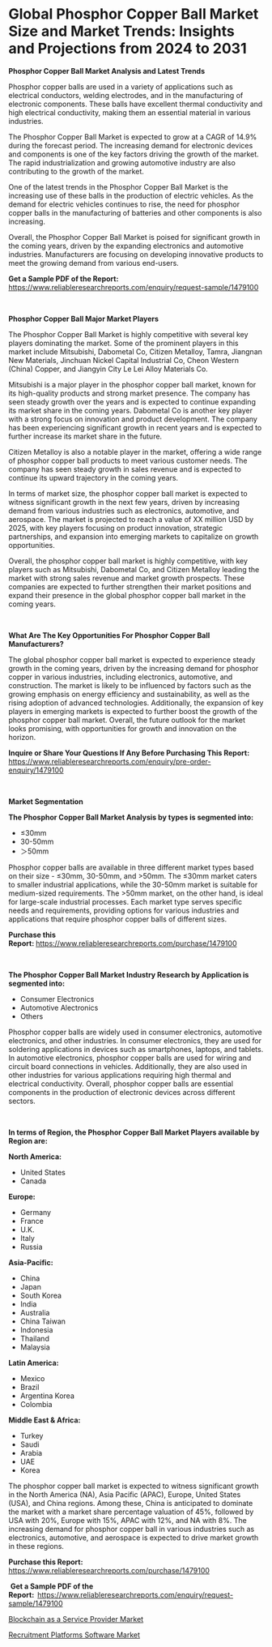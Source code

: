 <p><h1>Global Phosphor Copper Ball Market Size and Market Trends: Insights and Projections from 2024 to 2031</h1></p><p><strong>Phosphor Copper Ball Market Analysis and Latest Trends</strong></p>
<p><p>Phosphor copper balls are used in a variety of applications such as electrical conductors, welding electrodes, and in the manufacturing of electronic components. These balls have excellent thermal conductivity and high electrical conductivity, making them an essential material in various industries.</p><p>The Phosphor Copper Ball Market is expected to grow at a CAGR of 14.9% during the forecast period. The increasing demand for electronic devices and components is one of the key factors driving the growth of the market. The rapid industrialization and growing automotive industry are also contributing to the growth of the market.</p><p>One of the latest trends in the Phosphor Copper Ball Market is the increasing use of these balls in the production of electric vehicles. As the demand for electric vehicles continues to rise, the need for phosphor copper balls in the manufacturing of batteries and other components is also increasing.</p><p>Overall, the Phosphor Copper Ball Market is poised for significant growth in the coming years, driven by the expanding electronics and automotive industries. Manufacturers are focusing on developing innovative products to meet the growing demand from various end-users.</p></p>
<p><strong>Get a Sample PDF of the Report:&nbsp;</strong> <a href="https://www.reliableresearchreports.com/enquiry/request-sample/1479100">https://www.reliableresearchreports.com/enquiry/request-sample/1479100</a></p>
<p>&nbsp;</p>
<p><strong>Phosphor Copper Ball Major Market Players</strong></p>
<p><p>The Phosphor Copper Ball Market is highly competitive with several key players dominating the market. Some of the prominent players in this market include Mitsubishi, Dabometal Co, Citizen Metalloy, Tamra, Jiangnan New Materials, Jinchuan Nickel Capital Industrial Co, Cheon Western (China) Copper, and Jiangyin City Le Lei Alloy Materials Co.</p><p>Mitsubishi is a major player in the phosphor copper ball market, known for its high-quality products and strong market presence. The company has seen steady growth over the years and is expected to continue expanding its market share in the coming years. Dabometal Co is another key player with a strong focus on innovation and product development. The company has been experiencing significant growth in recent years and is expected to further increase its market share in the future.</p><p>Citizen Metalloy is also a notable player in the market, offering a wide range of phosphor copper ball products to meet various customer needs. The company has seen steady growth in sales revenue and is expected to continue its upward trajectory in the coming years. </p><p>In terms of market size, the phosphor copper ball market is expected to witness significant growth in the next few years, driven by increasing demand from various industries such as electronics, automotive, and aerospace. The market is projected to reach a value of XX million USD by 2025, with key players focusing on product innovation, strategic partnerships, and expansion into emerging markets to capitalize on growth opportunities.</p><p>Overall, the phosphor copper ball market is highly competitive, with key players such as Mitsubishi, Dabometal Co, and Citizen Metalloy leading the market with strong sales revenue and market growth prospects. These companies are expected to further strengthen their market positions and expand their presence in the global phosphor copper ball market in the coming years.</p></p>
<p>&nbsp;</p>
<p><strong>What Are The Key Opportunities For Phosphor Copper Ball Manufacturers?</strong></p>
<p><p>The global phosphor copper ball market is expected to experience steady growth in the coming years, driven by the increasing demand for phosphor copper in various industries, including electronics, automotive, and construction. The market is likely to be influenced by factors such as the growing emphasis on energy efficiency and sustainability, as well as the rising adoption of advanced technologies. Additionally, the expansion of key players in emerging markets is expected to further boost the growth of the phosphor copper ball market. Overall, the future outlook for the market looks promising, with opportunities for growth and innovation on the horizon.</p></p>
<p><strong>Inquire or Share Your Questions If Any Before Purchasing This Report:</strong> <a href="https://www.reliableresearchreports.com/enquiry/pre-order-enquiry/1479100">https://www.reliableresearchreports.com/enquiry/pre-order-enquiry/1479100</a></p>
<p>&nbsp;</p>
<p><strong>Market Segmentation</strong></p>
<p><strong>The Phosphor Copper Ball Market Analysis by types is segmented into:</strong></p>
<p><ul><li>≤30mm</li><li>30-50mm</li><li>＞50mm</li></ul></p>
<p><p>Phosphor copper balls are available in three different market types based on their size - ≤30mm, 30-50mm, and >50mm. The ≤30mm market caters to smaller industrial applications, while the 30-50mm market is suitable for medium-sized requirements. The >50mm market, on the other hand, is ideal for large-scale industrial processes. Each market type serves specific needs and requirements, providing options for various industries and applications that require phosphor copper balls of different sizes.</p></p>
<p><strong>Purchase this Report:&nbsp;</strong><a href="https://www.reliableresearchreports.com/purchase/1479100">https://www.reliableresearchreports.com/purchase/1479100</a></p>
<p>&nbsp;</p>
<p><strong>The Phosphor Copper Ball Market Industry Research by Application is segmented into:</strong></p>
<p><ul><li>Consumer Electronics</li><li>Automotive Alectronics</li><li>Others</li></ul></p>
<p><p>Phosphor copper balls are widely used in consumer electronics, automotive electronics, and other industries. In consumer electronics, they are used for soldering applications in devices such as smartphones, laptops, and tablets. In automotive electronics, phosphor copper balls are used for wiring and circuit board connections in vehicles. Additionally, they are also used in other industries for various applications requiring high thermal and electrical conductivity. Overall, phosphor copper balls are essential components in the production of electronic devices across different sectors.</p></p>
<p>&nbsp;</p>
<p><strong>In terms of Region, the Phosphor Copper Ball Market Players available by Region are:</strong></p>
<p>
    <p> <strong> North America: </strong>
        <ul>
            <li>United States</li>
            <li>Canada</li>
        </ul>
        </p> 
    <p> <strong> Europe: </strong>
        <ul>
            <li>Germany</li>
            <li>France</li>
            <li>U.K.</li>
            <li>Italy</li>
            <li>Russia</li>
        </ul>
        </p> 
    <p> <strong> Asia-Pacific: </strong>
        <ul>
            <li>China</li>
            <li>Japan</li>
            <li>South Korea</li>
            <li>India</li>
            <li>Australia</li>
            <li>China Taiwan</li>
            <li>Indonesia</li>
            <li>Thailand</li>
            <li>Malaysia</li>
        </ul>
        </p> 
    <p> <strong> Latin America: </strong>
        <ul>
            <li>Mexico</li>
            <li>Brazil</li>
            <li>Argentina Korea</li>
            <li>Colombia</li>
        </ul>
        </p> 
    <p> <strong> Middle East & Africa: </strong>
        <ul>
            <li>Turkey</li>
            <li>Saudi</li>
            <li>Arabia</li>
            <li>UAE</li>
            <li>Korea</li>
        </ul>
    </p>
    </p>
<p><p>The phosphor copper ball market is expected to witness significant growth in the North America (NA), Asia Pacific (APAC), Europe, United States (USA), and China regions. Among these, China is anticipated to dominate the market with a market share percentage valuation of 45%, followed by USA with 20%, Europe with 15%, APAC with 12%, and NA with 8%. The increasing demand for phosphor copper ball in various industries such as electronics, automotive, and aerospace is expected to drive market growth in these regions.</p></p>
<p><strong>Purchase this Report: </strong><a href="https://www.reliableresearchreports.com/purchase/1479100">https://www.reliableresearchreports.com/purchase/1479100</a></p>
<p>&nbsp;<strong>Get a Sample PDF of the Report:&nbsp;&nbsp;</strong><a href="https://www.reliableresearchreports.com/enquiry/request-sample/1479100">https://www.reliableresearchreports.com/enquiry/request-sample/1479100</a></p>
<p><strong></strong></p>
<p><p><a href="https://github.com/kathiaseamanalvaradovlprc2h/Market-Research-Report-List-1/blob/main/blockchain-as-a-service-provider-market.md">Blockchain as a Service Provider Market</a></p><p><a href="https://github.com/wusalecollins540tpqoz/Market-Research-Report-List-1/blob/main/recruitment-platforms-software-market.md">Recruitment Platforms Software Market</a></p></p>